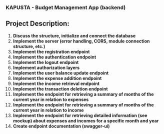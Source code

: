 ### KAPUSTA - Budget Management App (backend)

## Project Description:

1. **Discuss the structure, initialize and connect the database**
2. **Implement the server (error handling, CORS, module connection structure, etc.)**
3. **Implement the registration endpoint**
4. **Implement the authentication endpoint**
5. **Implement the logout endpoint**
6. **Implement authorization layers**
7. **Implement the user balance update endpoint**
8. **Implement the expense addition endpoint**
9. **Implement the income retrieval endpoint**
10. **Implement the transaction deletion endpoint**
11. **Implement the endpoint for retrieving a summary of months of the current year in relation to expenses**
12. **Implement the endpoint for retrieving a summary of months of the current year in relation to income**
13. **Implement the endpoint for retrieving detailed information (see mockup) about expenses and incomes for a specific month and year**
14. **Create endpoint documentation (swagger-ui)**
